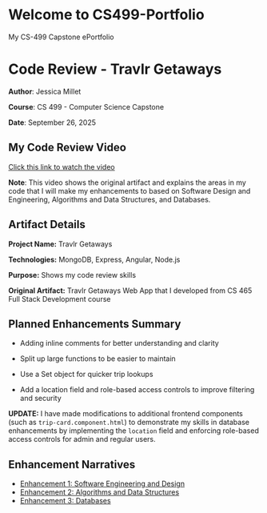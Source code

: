 # Welcome to CS499-Portfolio
My CS-499 Capstone ePortfolio

# Code Review - Travlr Getaways

**Author**: Jessica Millet

**Course**: CS 499 - Computer Science Capstone

**Date**: September 26, 2025

## My Code Review Video

[Click this link to watch the video](https://www.dropbox.com/scl/fi/2wrfhek0ft3zcxj4kelc5/Travlr-Getaways-Code-Review.mp4?rlkey=gmq60dhkjmo4vg1hruoivjjm4&st=ggvr7bpl&dl=0) 

**Note**: This video shows the original artifact and explains the areas in my code that I will make my enhancements to based on Software Design and Engineering, Algorithms and Data Structures, and Databases. 

## Artifact Details

**Project Name:** Travlr Getaways 

**Technologies:** MongoDB, Express, Angular, Node.js

**Purpose:** Shows my code review skills

**Original Artifact:** Travlr Getaways Web App that I developed from CS 465 Full Stack Development course

## Planned Enhancements Summary 

* Adding inline comments for better understanding and clarity

* Split up large functions to be easier to maintain

* Use a Set object for quicker trip lookups

* Add a location field and role-based access controls to improve filtering and security


**UPDATE:** I have made modifications to additional frontend components (such as `trip-card.component.html`) to demonstrate my skills in database enhancements by implementing the `location` field and enforcing role-based access controls for admin and regular users.

## Enhancement Narratives

- [Enhancement 1: Software Engineering and Design](https://www.dropbox.com/scl/fi/sit38vw2a5dqpzkpfni7q/3-2-Milestone-Two-Enhancement-One-Software-Design-and-Engineering-Millet.docx?rlkey=08yc14tz1rq3bd3s67bxmptoh&st=jv5upuy2&dl=0)
- [Enhancement 2: Algorithms and Data Structures](https://www.dropbox.com/scl/fi/o7lyup9m47o3pi5dftv16/4-_2-Milestone_-Three-Enhancement-Two-Algorithms-and-Data-Structure-Millet.docx?rlkey=45eugz2svd981el4nk7fflwad&st=v6oufnu2&dl=0)
- [Enhancement 3: Databases](https://www.dropbox.com/scl/fi/kxqb844xisvmhiakk9wgx/5-2-Milestone-Four-Enhancement-Three-Databases-Millet.docx?rlkey=abat69hqtqu6vkhm5nf15rl8w&st=t4wvedt5&dl=0)
